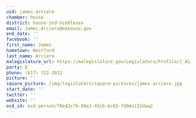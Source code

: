 ```yaml
---
uid: james-arciero
chamber: house
district: house-2nd-middlesex
email: James.Arciero@mahouse.gov
end_date: ''
facebook: ''
first_name: James
hometown: Westford
last_name: Arciero
malegislature_url: https://malegislature.gov/Legislators/Profile/J_A1
party: D
phone: (617) 722-2012
picture: ''
square_picture: /img/legislators/square-pictures/james-arciero.jpg
start_date: ''
twitter: ''
website: ''
ocd_id: ocd-person/70e42c78-89e1-43cb-bc65-7d0da132daa2
---
```

